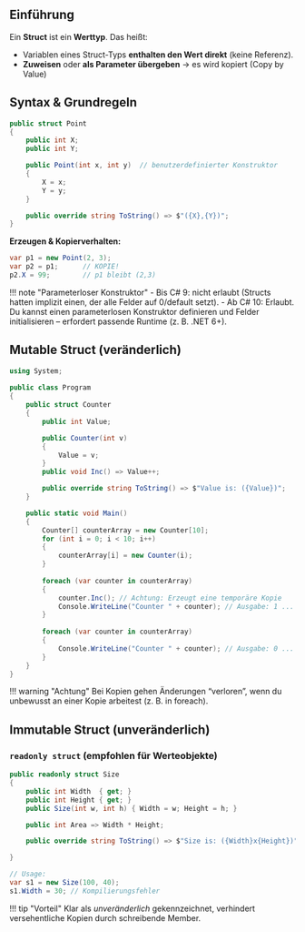 

## Einführung

Ein **Struct** ist ein **Werttyp**. Das heißt:

- Variablen eines Struct-Typs **enthalten den Wert direkt** (keine Referenz).
- **Zuweisen** oder **als Parameter übergeben** → es wird kopiert (Copy by Value)

## Syntax & Grundregeln

```csharp
public struct Point
{
    public int X;
    public int Y;

    public Point(int x, int y)  // benutzerdefinierter Konstruktor
    {
        X = x;
        Y = y;
    }

    public override string ToString() => $"({X},{Y})";
}
```

**Erzeugen & Kopierverhalten:**

```csharp
var p1 = new Point(2, 3);
var p2 = p1;      // KOPIE!
p2.X = 99;        // p1 bleibt (2,3)
```

!!! note "Parameterloser Konstruktor"
    - Bis C# 9: nicht erlaubt (Structs hatten implizit einen, der alle Felder auf 0/default setzt).
    - Ab C# 10: Erlaubt. Du kannst einen parameterlosen Konstruktor definieren und Felder initialisieren – erfordert passende Runtime (z. B. .NET 6+).

## Mutable Struct (veränderlich)

```csharp
using System;
					
public class Program
{
	public struct Counter
	{
		public int Value;

		public Counter(int v)
		{
			Value = v;
		}
		public void Inc() => Value++;

		public override string ToString() => $"Value is: ({Value})";
	}

	public static void Main()
	{
		Counter[] counterArray = new Counter[10];
		for (int i = 0; i < 10; i++) 
		{
			counterArray[i] = new Counter(i);
		}
		
		foreach (var counter in counterArray)
		{
			counter.Inc(); // Achtung: Erzeugt eine temporäre Kopie
			Console.WriteLine("Counter " + counter); // Ausgabe: 1 ... 10
		}
		
		foreach (var counter in counterArray)
		{
			Console.WriteLine("Counter " + counter); // Ausgabe: 0 ... 9
		}
	}
}
```

!!! warning "Achtung"
    Bei Kopien gehen Änderungen “verloren”, wenn du unbewusst an einer Kopie arbeitest (z. B. in foreach).


## Immutable Struct (unveränderlich)

### `readonly struct` (empfohlen für Werteobjekte)

```csharp
public readonly struct Size
{
    public int Width  { get; }
    public int Height { get; }
    public Size(int w, int h) { Width = w; Height = h; }

    public int Area => Width * Height;

	public override string ToString() => $"Size is: ({Width}x{Height})";

}

// Usage:
var s1 = new Size(100, 40);
s1.Width = 30; // Kompilierungsfehler
```

!!! tip "Vorteil"
    Klar als *unveränderlich* gekennzeichnet, verhindert versehentliche Kopien durch schreibende Member.
